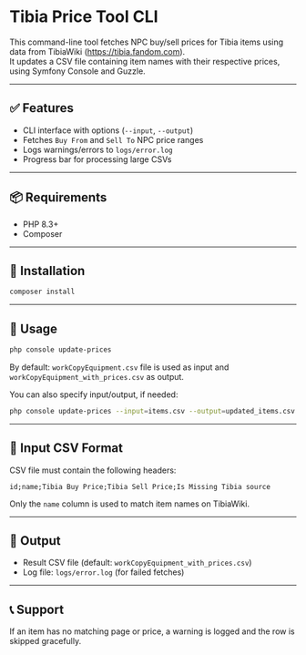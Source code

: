 # Tibia Price Tool CLI

This command-line tool fetches NPC buy/sell prices for Tibia items using data from TibiaWiki (https://tibia.fandom.com).  
It updates a CSV file containing item names with their respective prices, using Symfony Console and Guzzle.

---

## ✅ Features

- CLI interface with options (`--input`, `--output`)
- Fetches `Buy From` and `Sell To` NPC price ranges
- Logs warnings/errors to `logs/error.log`
- Progress bar for processing large CSVs

---

## 📦 Requirements

- PHP 8.3+
- Composer

---

## 🔧 Installation

```bash
composer install
```

---

## 🚀 Usage

```bash
php console update-prices
```

By default: `workCopyEquipment.csv` file is used as input and `workCopyEquipment_with_prices.csv` as output.


You can also specify input/output, if needed:

```bash
php console update-prices --input=items.csv --output=updated_items.csv
```

---

## 📁 Input CSV Format

CSV file must contain the following headers:

```csv
id;name;Tibia Buy Price;Tibia Sell Price;Is Missing Tibia source
```

Only the `name` column is used to match item names on TibiaWiki.

---

## 📂 Output

- Result CSV file (default: `workCopyEquipment_with_prices.csv`)
- Log file: `logs/error.log` (for failed fetches)

---

## 📞 Support

If an item has no matching page or price, a warning is logged and the row is skipped gracefully.
